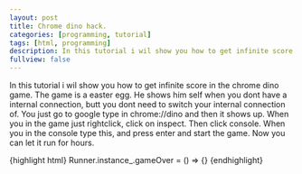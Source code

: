 ```yaml
---
layout: post
title: Chrome dino hack.
categories: [programming, tutorial]
tags: [html, programming]
description: In this tutorial i wil show you how to get infinite score.
fullview: false
---
```


In this tutorial i wil show you how to get infinite score in the chrome dino game. The game is a easter egg. He shows him self when you dont have a internal connection, butt you dont need to switch your internal connection of. You just go to google type in chrome://dino and then it shows up. When you in the game just rightclick, click on inspect. Then click console. When you in the console type this, and press enter and start the game. Now you can let it run for hours.


{highlight html}
Runner.instance_.gameOver = () => {}
{endhighlight}
